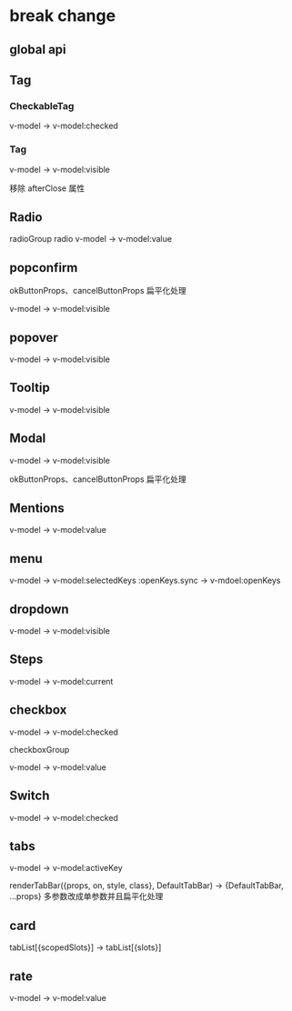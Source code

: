 # break change

## global api

## Tag

### CheckableTag

v-model -> v-model:checked

### Tag

v-model -> v-model:visible

移除 afterClose 属性

## Radio

radioGroup radio v-model -> v-model:value

## popconfirm

okButtonProps、cancelButtonProps 扁平化处理

v-model -> v-model:visible

## popover

v-model -> v-model:visible

## Tooltip

v-model -> v-model:visible

## Modal

v-model -> v-model:visible

okButtonProps、cancelButtonProps 扁平化处理

## Mentions

v-model -> v-model:value

## menu

v-model -> v-model:selectedKeys :openKeys.sync -> v-mdoel:openKeys

## dropdown

v-model -> v-model:visible

## Steps

v-model -> v-model:current

## checkbox

v-model -> v-model:checked

checkboxGroup

v-model -> v-model:value

## Switch

v-model -> v-model:checked

## tabs

v-model -> v-model:activeKey

renderTabBar({props, on, style, class}, DefaultTabBar) -> {DefaultTabBar, ...props} 多参数改成单参数并且扁平化处理

## card

tabList[{scopedSlots}] -> tabList[{slots}]

## rate

v-model -> v-model:value
